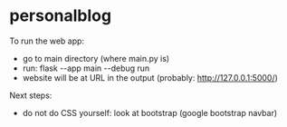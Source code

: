# personalblog

To run the web app:
- go to main directory (where main.py is)
- run: flask --app main --debug run
- website will be at URL in the output (probably: http://127.0.0.1:5000/)

Next steps:
- do not do CSS yourself: look at bootstrap (google bootstrap navbar)